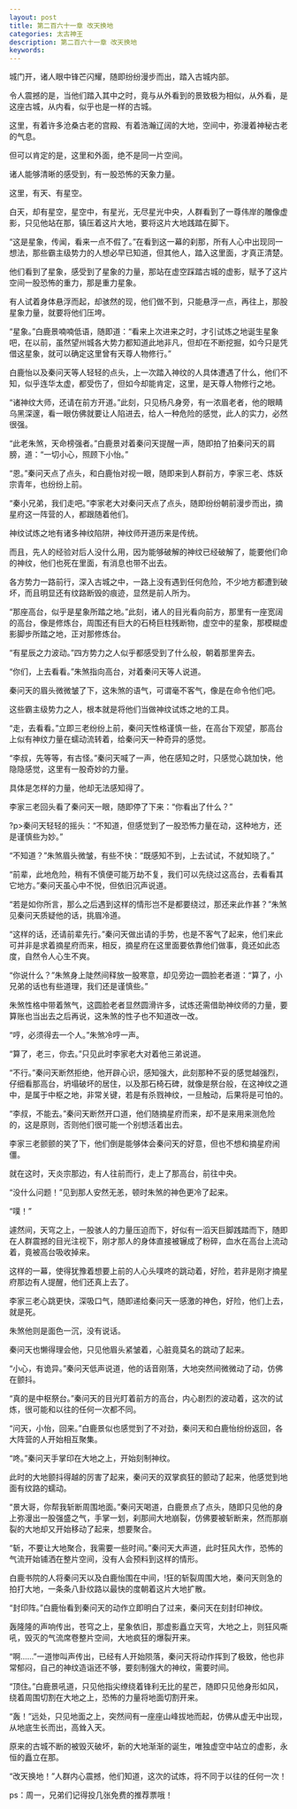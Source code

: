 ```yaml
---
layout: post
title: 第二百六十一章 改天换地
categories: 太古神王
description: 第二百六十一章 改天换地
keywords:
---
```


城门开，诸人眼中锋芒闪耀，随即纷纷漫步而出，踏入古城内部。

令人震撼的是，当他们踏入其中之时，竟与从外看到的景致极为相似，从外看，是这座古城，从内看，似乎也是一样的古城。

这里，有着许多沧桑古老的宫殿、有着浩瀚辽阔的大地，空间中，弥漫着神秘古老的气息。

但可以肯定的是，这里和外面，绝不是同一片空间。

诸人能够清晰的感受到，有一股恐怖的天象力量。

这里，有天、有星空。

白天，却有星空，星空中，有星光，无尽星光中央，人群看到了一尊伟岸的雕像虚影，只见他站在那，镇压着这片大地，要将这片大地践踏在脚下。

“这是星象，传闻，看来一点不假了。”在看到这一幕的刹那，所有人心中出现同一想法，那些霸主级势力的人想必早已知道，但其他人，踏入这里面，才真正清楚。

他们看到了星象，感受到了星象的力量，那站在虚空踩踏古城的虚影，赋予了这片空间一股恐怖的重力，那是重力星象。

有人试着身体悬浮而起，却骇然的现，他们做不到，只能悬浮一点，再往上，那股星象力量，就要将他们压垮。

“星象。”白鹿景喃喃低语，随即道：“看来上次进来之时，才引试炼之地诞生星象吧，在以前，虽然望州城各大势力都知道此地非凡，但却在不断挖掘，如今只是凭借这星象，就可以确定这里曾有天尊人物修行。”

白鹿怡以及秦问天等人轻轻的点头，上一次踏入神纹的人具体遭遇了什么，他们不知，似乎连华太虚，都受伤了，但如今却能肯定，这里，是天尊人物修行之地。

“诸神纹大师，还请在前方开道。”此刻，只见杨凡身旁，有一浓眉老者，他的眼睛乌黑深邃，看一眼仿佛就要让人陷进去，给人一种危险的感觉，此人的实力，必然很强。

“此老朱煞，天命榜强者。”白鹿景对着秦问天提醒一声，随即拍了拍秦问天的肩膀，道：“一切小心，照顾下小怡。”

“恩。”秦问天点了点头，和白鹿怡对视一眼，随即来到人群前方，李家三老、炼妖宗青年，也纷纷上前。

“秦小兄弟，我们走吧。”李家老大对秦问天点了点头，随即纷纷朝前漫步而出，摘星府这一阵营的人，都跟随着他们。

神纹试炼之地有诸多神纹陷阱，神纹师开道历来是传统。

而且，先人的经验对后人没什么用，因为能够破解的神纹已经破解了，能要他们命的神纹，他们也死在里面，有消息也带不出去。

各方势力一路前行，深入古城之中，一路上没有遇到任何危险，不少地方都遭到破坏，而且明显还有纹路断毁的痕迹，显然是前人所为。

“那座高台，似乎是星象所踏之地。”此刻，诸人的目光看向前方，那里有一座宽阔的高台，像是修炼台，周围还有巨大的石椅巨柱残断物，虚空中的星象，那模糊虚影脚步所踏之地，正对那修炼台。

“有星辰之力波动。”四方势力之人似乎都感受到了什么般，朝着那里奔去。

“你们，上去看看。”朱煞指向高台，对着秦问天等人说道。

秦问天的眉头微微皱了下，这朱煞的语气，可谓毫不客气，像是在命令他们吧。

这些霸主级势力之人，根本就是将他们当做神纹试炼之地的工具。

“走，去看看。”立即三老纷纷上前，秦问天性格谨慎一些，在高台下观望，那高台上似有神纹力量在蠕动流转着，给秦问天一种奇异的感觉。

“李叔，先等等，有古怪。”秦问天喊了一声，他在感知之时，只感觉心跳加快，他隐隐感觉，这里有一股奇妙的力量。

具体是怎样的力量，他却无法感知得了。

李家三老回头看了秦问天一眼，随即停了下来：“你看出了什么？”

?p>秦问天轻轻的摇头：“不知道，但感觉到了一股恐怖力量在动，这种地方，还是谨慎些为妙。”

“不知道？”朱煞眉头微皱，有些不快：“既感知不到，上去试试，不就知晓了。”

“前辈，此地危险，稍有不慎便可能万劫不复，我们可以先绕过这高台，去看看其它地方。”秦问天虽心中不悦，但依旧沉声说道。

“若是如你所言，那么之后遇到这样的情形岂不是都要绕过，那还来此作甚？”朱煞见秦问天质疑他的话，挑眉冷道。

“这样的话，还请前辈先行。”秦问天做出请的手势，也是不客气了起来，他们来此可并非是求着摘星府而来，相反，摘星府在这里面要依靠他们做事，竟还如此态度，自然令人心生不爽。

“你说什么？”朱煞身上陡然间释放一股寒意，却见旁边一圆脸老者道：“算了，小兄弟的话也有些道理，我们还是谨慎些。”

朱煞性格中带着煞气，这圆脸老者显然圆滑许多，试炼还需借助神纹师的力量，要算账也当出去之后再说，这朱煞的性子也不知道改一改。

“哼，必须得去一个人。”朱煞冷哼一声。

“算了，老三，你去。”只见此时李家老大对着他三弟说道。

“不行。”秦问天断然拒绝，他开辟心识，感知强大，此刻那种不妥的感觉越强烈，仔细看那高台，坍塌破坏的居住，以及那石椅石碑，就像是祭台般，在这神纹之道中，是属于中枢之地，非常关键，若是有杀戮神纹，一旦触动，后果将是可怕的。

“李叔，不能去。”秦问天断然开口道，他们随摘星府而来，却不是来用来测危险的，这是原则，否则他们很可能一个别想活着出去。

李家三老颤颤的笑了下，他们倒是能够体会秦问天的好意，但也不想和摘星府闹僵。

就在这时，天炎宗那边，有人往前而行，走上了那高台，前往中央。

“没什么问题！”见到那人安然无恙，顿时朱煞的神色更冷了起来。

“噗！”

遽然间，天穹之上，一股骇人的力量压迫而下，好似有一滔天巨脚践踏而下，随即在人群震撼的目光注视下，刚才那人的身体直接被辗成了粉碎，血水在高台上流动着，竟被高台吸收掉来。

这样的一幕，使得犹豫着想要上前的人心头噗咚的跳动着，好险，若非是刚才摘星府那边有人提醒，他们还真上去了。

李家三老心跳更快，深吸口气，随即递给秦问天一感激的神色，好险，他们上去，就是死。

朱煞他则是面色一沉，没有说话。

秦问天也懒得理会他，只见他眉头紧皱着，心脏竟莫名的跳动了起来。

“小心，有诡异。”秦问天低声说道，他的话音刚落，大地突然间微微动了动，仿佛在颤抖。

“真的是中枢祭台。”秦问天的目光盯着前方的高台，内心剧烈的波动着，这次的试炼，很可能和以往的任何一次都不同。

“问天，小怡，回来。”白鹿景似也感觉到了不对劲，秦问天和白鹿怡纷纷返回，各大阵营的人开始相互聚集。

“咚。”秦问天手掌印在大地之上，开始刻制神纹。

此时的大地颤抖得越的厉害了起来，秦问天的双掌疯狂的颤动了起来，他感觉到地面有纹路的蠕动。

“景大哥，你帮我斩断周围地面。”秦问天喝道，白鹿景点了点头，随即只见他的身上弥漫出一股强盛之气，手掌一划，刹那间大地崩裂，仿佛要被斩断来，然而那崩裂的大地却又开始移动了起来，想要聚合。

“斩，不要让大地聚合，我需要一些时间。”秦问天大声道，此时狂风大作，恐怖的气流开始铺洒在整片空间，没有人会预料到这样的情形。

白鹿书院的人将秦问天以及白鹿怡围在中间，!狂的斩裂周围大地，秦问天则急的拍打大地，一条条八卦纹路以最快的度朝着这片大地扩散。

“封印阵。”白鹿怡看到秦问天的动作立即明白了过来，秦问天在刻封印神纹。

轰隆隆的声响传出，苍穹之上，星象依旧，那虚影矗立天穹，大地之上，则狂风嘶吼，毁灭的气流席卷整片空间，大地疯狂的爆裂开来。

“啊……”一道惨叫声传出，已经有人开始陨落，秦问天将动作挥到了极致，他也非常郁闷，自己的神纹造诣还不够，要刻制强大的神纹，需要时间。

“顶住。”白鹿景吼道，只见他指尖缭绕着锋利无比的星芒，随即只见他身形如风，绕着周围切割在大地之上，恐怖的力量将地面切割开来。

“轰！”远处，只见地面之上，突然间有一座座山峰拔地而起，仿佛从虚无中出现，从地底生长而出，高耸入天。

原来的古城不断的被毁灭破坏，新的大地渐渐的诞生，唯独虚空中站立的虚影，永恒的矗立在那。

“改天换地！”人群内心震撼，他们知道，这次的试炼，将不同于以往的任何一次！

ps：周一，兄弟们记得投几张免费的推荐票哦！
